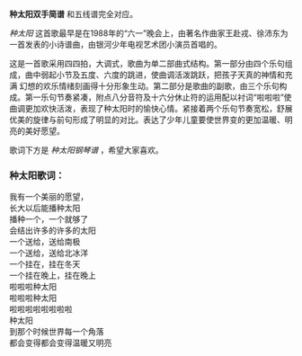 

**种太阳双手简谱** 和五线谱完全对应。

_种太阳_ 这首歌最早是在1988年的“六一”晚会上，由著名作曲家王赴戎、徐沛东为一首发表的小诗谱曲，由银河少年电视艺术团小演员首唱的。

这是一首歌采用四四拍，大调式，歌曲为单二部曲式结构。第一部分由四个乐句组成，曲中弱起小节及五度、六度的跳进，使曲调活泼跳跃，把孩子天真的神情和充满
幻想的欢乐情绪刻画得十分形象生动。第二部分是歌曲的副歌，由三个乐句构成。第一乐句节奏紧凑，附点八分音符及十六分休止符的运用配以衬词“啦啦啦”使曲调更加欢快活泼，表现了种太阳时的愉快心情。紧接着两个乐句节奏宽松，舒展优美的旋律与前句形成了明显的对比。表达了少年儿童要使世界变的更加温暖、明亮的美好愿望。

歌词下方是 _种太阳钢琴谱_ ，希望大家喜欢。

### 种太阳歌词：

我有一个美丽的愿望，  
长大以后能播种太阳  
播种一个，一个就够了  
会结出许多的许多的太阳  
一个送给，送给南极  
一个送给，送给北冰洋  
一个挂在，挂在冬天  
一个挂在晚上，挂在晚上  
啦啦啦种太阳  
啦啦啦种太阳  
啦啦啦啦啦啦啦啦  
种太阳  
到那个时候世界每一个角落  
都会变得都会变得温暖又明亮


